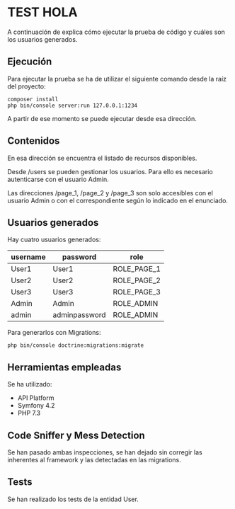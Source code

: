 # TEST HOLA

A continuación de explica cómo ejecutar la prueba de código y cuáles son los usuarios generados.

## Ejecución

Para ejecutar la prueba se ha de utilizar el siguiente comando desde la raíz del proyecto:

`composer install`  
`php bin/console server:run 127.0.0.1:1234`

A partir de ese momento se puede ejecutar desde esa dirección.

## Contenidos

En esa dirección se encuentra el listado de recursos disponibles.

Desde /users se pueden gestionar los usuarios. Para ello es necesario autenticarse con el usuario Admin.

Las direcciones /page_1, /page_2 y /page_3 son solo accesibles con el usuario Admin o con el correspondiente
según lo indicado en el enunciado.

## Usuarios generados

Hay cuatro usuarios generados:

| username | password | role     |    
|----------|----------|----------|       
| User1    | User1    | ROLE_PAGE_1 |    
| User2    | User2    | ROLE_PAGE_2 |  
| User3    | User3    | ROLE_PAGE_3 |  
| Admin    | Admin    | ROLE_ADMIN  |  
| admin    | adminpassword | ROLE_ADMIN  | 
 
 Para generarlos con Migrations:
 
 `php bin/console doctrine:migrations:migrate`

## Herramientas empleadas

Se ha utilizado:

- API Platform
- Symfony 4.2
- PHP 7.3


## Code Sniffer y Mess Detection

Se han pasado ambas inspecciones, se han dejado sin corregir las inherentes al framework y
las detectadas en las migrations.

## Tests

Se han realizado los tests de la entidad User.